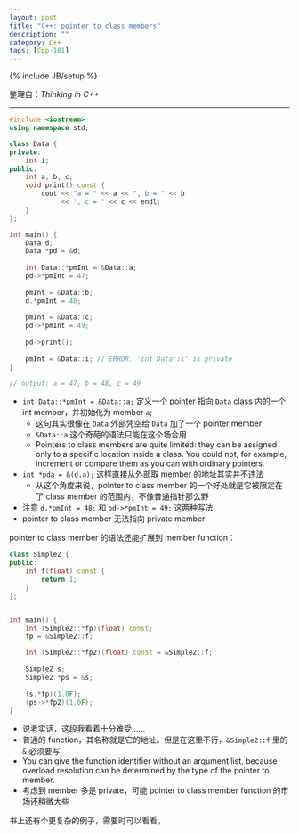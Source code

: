 ```yaml
---
layout: post
title: "C++: pointer to class members"
description: ""
category: C++
tags: [Cpp-101]
---
```

{% include JB/setup %}

整理自：_Thinking in C++_

-----

```cpp
#include <iostream>
using namespace std;

class Data {
private:
	int i;
public:
    int a, b, c;
    void print() const {
        cout << "a = " << a << ", b = " << b
             << ", c = " << c << endl;
    }
};

int main() {
    Data d;
	Data *pd = &d;
	
    int Data::*pmInt = &Data::a;
    pd->*pmInt = 47;
    
	pmInt = &Data::b;
    d.*pmInt = 48;
    
	pmInt = &Data::c;
    pd->*pmInt = 49;
    
    pd->print();
	
	pmInt = &Data::i; // ERROR. 'int Data::i' is private
}

// output: a = 47, b = 48, c = 49
```

* `int Data::*pmInt = &Data::a;` 定义一个 pointer 指向 `Data` class 内的一个 int member，并初始化为 member `a`;
	* 这句其实很像在 `Data` 外部凭空给 `Data` 加了一个 pointer member
	* `&Data::a` 这个奇葩的语法只能在这个场合用
	* Pointers to class members are quite limited: they can be assigned only to a specific location inside a class. You could not, for example, increment or compare them as you can with ordinary pointers.
* `int *pda = &(d.a);` 这样直接从外部取 member 的地址其实并不违法
	* 从这个角度来说，pointer to class member 的一个好处就是它被限定在了 class member 的范围内，不像普通指针那么野
* 注意 `d.*pmInt = 48;` 和 `pd->*pmInt = 49;` 这两种写法
* pointer to class member 无法指向 private member

pointer to class member 的语法还能扩展到 member function：

```cpp
class Simple2 {
public:
    int f(float) const {
        return 1;
    }
};


int main() {
    int (Simple2::*fp)(float) const;
    fp = &Simple2::f;

    int (Simple2::*fp2)(float) const = &Simple2::f;
    
    Simple2 s;
    Simple2 *ps = &s;
    
    (s.*fp)(1.0F);
    (ps->*fp2)(1.0F);
}
```

* 说老实话，这段我看着十分难受……
* 普通的 function，其名称就是它的地址。但是在这里不行，`&Simple2::f` 里的 `&` 必须要写
* You can give the function identifier without an argument list, because overload resolution can be determined by the type of the pointer to member.
* 考虑到 member 多是 private，可能 pointer to class member function 的市场还稍微大些

书上还有个更复杂的例子，需要时可以看看。